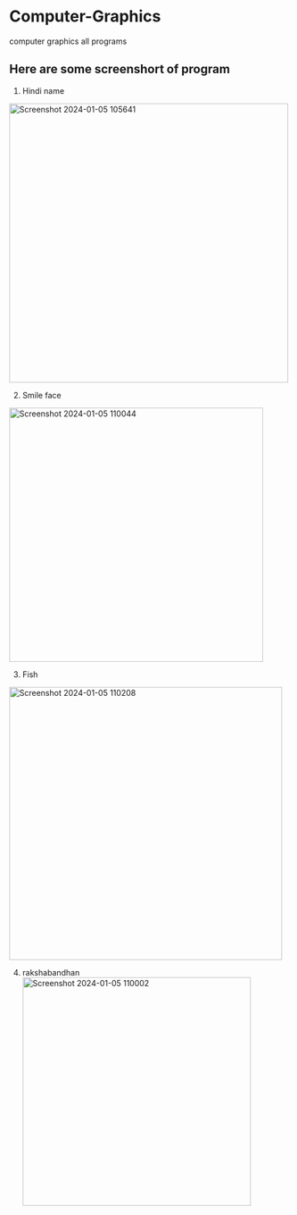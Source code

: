 # Computer-Graphics
computer graphics all programs

## Here are some screenshort of program 
1. Hindi name 
<img width="500" alt="Screenshot 2024-01-05 105641" src="https://github.com/ambresh20/Computer-Graphics/assets/90375507/7e7e83ef-6cb0-4f02-a18e-a8df68fdbd95">

2. Smile face
<img width="455" alt="Screenshot 2024-01-05 110044" src="https://github.com/ambresh20/Computer-Graphics/assets/90375507/6b691895-cf16-42c7-90ec-8366ee780a58">

3. Fish
  <img width="489" alt="Screenshot 2024-01-05 110208" src="https://github.com/ambresh20/Computer-Graphics/assets/90375507/d56bf091-2bfe-476f-a4d0-3f9b73f4cd6d">

4. rakshabandhan
   <img width="409" alt="Screenshot 2024-01-05 110002" src="https://github.com/ambresh20/Computer-Graphics/assets/90375507/1c102b17-eccd-4aef-96f8-a9d98936d217">




